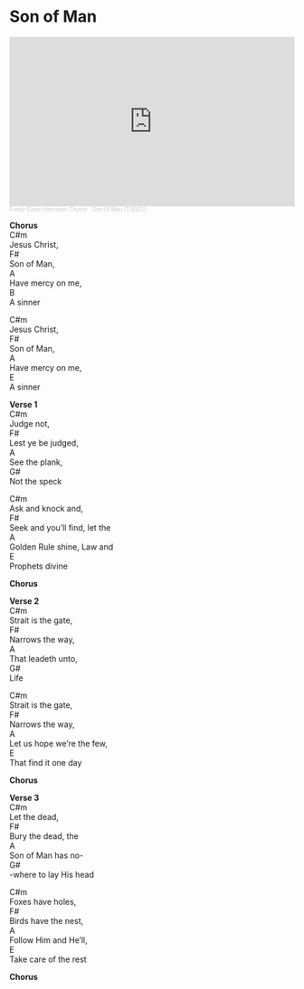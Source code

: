 # Son of Man

<iframe width="100%" height="300" scrolling="no" frameborder="no" allow="autoplay" src="https://w.soundcloud.com/player/?url=https%3A//api.soundcloud.com/tracks/1314811252&color=%23ff5500&auto_play=false&hide_related=false&show_comments=true&show_user=true&show_reposts=false&show_teaser=true&visual=true"></iframe><div style="font-size: 10px; color: #cccccc;line-break: anywhere;word-break: normal;overflow: hidden;white-space: nowrap;text-overflow: ellipsis; font-family: Interstate,Lucida Grande,Lucida Sans Unicode,Lucida Sans,Garuda,Verdana,Tahoma,sans-serif;font-weight: 100;"><a href="https://soundcloud.com/freelygivenharmonicchurch" title="FreelyGivenHarmonicChurch" target="_blank" style="color: #cccccc; text-decoration: none;">Freely Given Harmonic Church</a> · <a href="https://soundcloud.com/freelygivenharmonicchurch/son-of-man-73022" title="Son Of Man (7/30/22)" target="_blank" style="color: #cccccc; text-decoration: none;">Son Of Man (7/30/22)</a></div>

**Chorus**<br>
C#m<br>
Jesus Christ,<br>
F#<br>
Son of Man,<br>
A<br>
Have mercy on me,<br>
B<br>
A sinner<br>

C#m<br>
Jesus Christ,<br>
F#<br>
Son of Man,<br>
A<br>
Have mercy on me,<br>
E<br>
A sinner<br>

**Verse 1**<br>
C#m<br>
Judge not,<br>
F#<br>
Lest ye be judged,<br>
A<br>
See the plank,<br>
G#<br>
Not the speck<br>

C#m<br>
Ask and knock and,<br>
F#<br>
Seek and you’ll find, let the<br>
A<br>
Golden Rule shine, Law and <br>
E<br>
Prophets divine<br>

**Chorus**<br>

**Verse 2**<br>
C#m<br>
Strait is the gate,<br>
F#<br>
Narrows the way,<br>
A<br>
That leadeth unto,<br>
G#<br>
Life<br>

C#m<br>
Strait is the gate,<br>
F#<br>
Narrows the way,<br>
A<br>
Let us hope we’re the few,<br>
E<br>
That find it one day<br>

**Chorus**<br>

**Verse 3**<br>
C#m<br>
Let the dead,<br>
F#<br>
Bury the dead, the<br>
A<br>
Son of Man has no-<br>
G#<br>
-where to lay His head<br>

C#m<br>
Foxes have holes,<br>
F#<br>
Birds have the nest,<br>
A<br>
Follow Him and He’ll,<br>
E<br>
Take care of the rest<br>

**Chorus**
